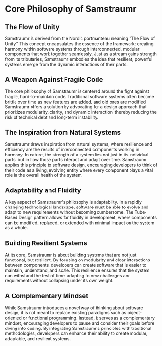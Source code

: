 # Core Philosophy of Samstraumr

## The Flow of Unity

Samstraumr is derived from the Nordic portmanteau meaning "The Flow of Unity." This concept encapsulates the essence of the framework: creating harmony within software systems through interconnected, modular components that work together seamlessly. Just as a stream gains strength from its tributaries, Samstraumr embodies the idea that resilient, powerful systems emerge from the dynamic interactions of their parts.

## A Weapon Against Fragile Code

The core philosophy of Samstraumr is centered around the fight against fragile, hard-to-maintain code. Traditional software systems often become brittle over time as new features are added, and old ones are modified. Samstraumr offers a solution by advocating for a design approach that prioritizes modularity, clarity, and dynamic interaction, thereby reducing the risk of technical debt and long-term instability.

## The Inspiration from Natural Systems

Samstraumr draws inspiration from natural systems, where resilience and efficiency are the results of interconnected components working in harmony. In nature, the strength of a system lies not just in its individual parts, but in how those parts interact and adapt over time. Samstraumr applies this principle to software design, encouraging developers to think of their code as a living, evolving entity where every component plays a vital role in the overall health of the system.

## Adaptability and Fluidity

A key aspect of Samstraumr's philosophy is adaptability. In a rapidly changing technological landscape, software must be able to evolve and adapt to new requirements without becoming cumbersome. The Tube-Based Design pattern allows for fluidity in development, where components can be modified, replaced, or extended with minimal impact on the system as a whole.

## Building Resilient Systems

At its core, Samstraumr is about building systems that are not just functional, but resilient. By focusing on modularity and clear interactions between components, developers can create software that is easier to maintain, understand, and scale. This resilience ensures that the system can withstand the test of time, adapting to new challenges and requirements without collapsing under its own weight.

## A Complementary Mindset

While Samstraumr introduces a novel way of thinking about software design, it is not meant to replace existing paradigms such as object-oriented or functional programming. Instead, it serves as a complementary mindset, encouraging developers to pause and consider their goals before diving into coding. By integrating Samstraumr's principles with traditional methodologies, developers can enhance their ability to create modular, adaptable, and resilient systems.

